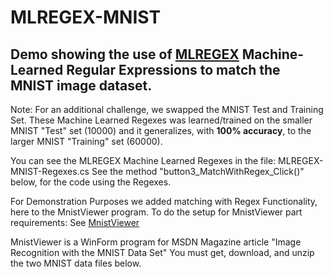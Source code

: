 # MLREGEX-MNIST
## Demo showing the use of [MLREGEX](https://www.mlregex.com/About) Machine-Learned Regular Expressions to match the MNIST image dataset.  

 Note: For an additional challenge, we swapped the MNIST Test and Training Set.
 These Machine Learned Regexes was learned/trained on the smaller MNIST "Test" set (10000)
 and it generalizes, with **100% accuracy**, to the larger MNIST "Training" set (60000).
                                                                           
  You can see the MLREGEX Machine Learned Regexes in the file: MLREGEX-MNIST-Regexes.cs
  See the method "button3_MatchWithRegex_Click()" below, for the code using the Regexes.
                                                                           
 For Demonstration Purposes we added matching with Regex Functionality, here to the MnistViewer program.
 To do the setup for MnistViewer part requirements:
    See [MnistViewer](https://learn.microsoft.com/en-us/archive/msdn-magazine/2014/june/test-run-working-with-the-mnist-image-recognition-data-set)

 MnistViewer is a WinForm program for MSDN Magazine article "Image Recognition with the MNIST Data Set"
 You must get, download, and unzip the two MNIST data files below.

